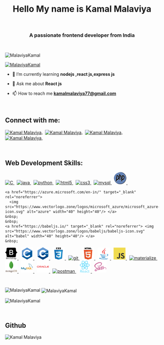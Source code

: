 <p align="center">
</p>
<h1 align="center">Hello My name is Kamal Malaviya</h1>
<br />
<h3 align="center">A passionate frontend developer from India</h3>
&nbsp;
<p align="left"> <img src="https://komarev.com/ghpvc/?username=kathan0611&label=Profile%20views&color=0e75b6&style=flat" alt="MalaviyaKamal" /> </p>

<p align="left"> <a href="https://github.com/ryo-ma/github-profile-trophy"><img src="https://github-profile-trophy.vercel.app/?username=MalaviyaKamal" alt="MalaviyaKamal" /></a> </p>

- 🌱 I’m currently learning **nodejs ,react js,express js**

- 💬 Ask me about **React js**

- 📫 How to reach me **kamalmalaviya77@gmail.com**

<br />
<h2 align="left"> Connect with me: </h2>
<p align="left">

<a href="https://twitter.com/kamalmalaviya" target="blank"><img align="center" src="https://www.vectorlogo.zone/logos/twitter/twitter-tile.svg" alt="Kamal Malaviya" height="30" width="30"/> </a>
&nbsp;
<a href="#" target="blank"><img align="center" src="https://www.vectorlogo.zone/logos/linkedin/linkedin-tile.svg" alt="Kamal Malaviya" height="30" width="30"/> </a>
&nbsp;
<a href="https://www.instagram.com/kamalmalaviya/" target="blank"><img align="center" src="https://www.vectorlogo.zone/logos/instagram/instagram-icon.svg" alt="Kamal Malaviya" height="30" width="30"/> </a>
&nbsp;
<a href="https://github.com/MalaviyaKamal" target="blank"><img align="center" src="https://www.vectorlogo.zone/logos/github/github-tile.svg" alt="Kamal Malaviya" height="30" width="30"/> </a>
&nbsp;
</p>

<br />

<h2 align="left"> Web Development Skills: </h2>
<p align="left">
  <a href="https://www.cprogramming.com/" target="_blank"> <img src="https://raw.githubusercontent.com/gilbarbara/logos/f4c8e8b933aa80ce83b6d6d387e016bf4cb4e376/logos/c.svg" alt="C" width="35" height="35"/> </a>
&nbsp;
<a href="https://www.java.com" target="_blank"> <img src="https://www.vectorlogo.zone/logos/java/java-icon.svg" alt="java" width="45" height="40"/> </a>
&nbsp;
<a href="https://www.python.org" target="_blank"> <img src="https://www.vectorlogo.zone/logos/python/python-icon.svg" alt="python" width="35" height="35"/> </a>
&nbsp;
<a href="https://www.w3.org/html/" target="_blank"> <img src="https://www.vectorlogo.zone/logos/w3_html5/w3_html5-icon.svg" alt="html5" width="35" height="35"/> </a> 
&nbsp;
<a href="https://www.w3schools.com/css/" target="_blank"> <img src="https://www.vectorlogo.zone/logos/w3_css/w3_css-icon.svg" alt="css3" width="35" height="35"/> </a>
&nbsp;
<a href="https://www.mysql.com/" target="_blank"> <img src="https://www.vectorlogo.zone/logos/mysql/mysql-official.svg" alt="mysql" width="40" height="40"/> </a>  
&nbsp;
<a href="https://www.php.com/" target="_blank"> <img src="https://raw.githubusercontent.com/MalaviyaKamal/svg-logos/1363cd7036c2b4dcfb36c480de46259e37f5c319/php.svg" alt="mysql" width="40" height="40"/> </a>  
&nbsp;
  
    <a href="https://azure.microsoft.com/en-in/" target="_blank" rel="noreferrer">
      <img src="https://www.vectorlogo.zone/logos/microsoft_azure/microsoft_azure-icon.svg" alt="azure" width="40" height="40"/> </a> 
    &nbsp;
    &nbsp;
    <a href="https://babeljs.io/" target="_blank" rel="noreferrer"> <img src="https://www.vectorlogo.zone/logos/babeljs/babeljs-icon.svg" alt="babel" width="40" height="40"/> </a> 
    &nbsp;
   <a href="https://getbootstrap.com" target="_blank" rel="noreferrer"> 
     <img src="https://raw.githubusercontent.com/devicons/devicon/master/icons/bootstrap/bootstrap-plain-wordmark.svg" alt="bootstrap" width="40" height="40"/> </a>
    &nbsp;
    <a href="https://www.cprogramming.com/" target="_blank" rel="noreferrer"> <img src="https://raw.githubusercontent.com/devicons/devicon/master/icons/c/c-original.svg" alt="c" width="40" height="40"/> </a>
    &nbsp;
    <a href="https://www.w3schools.com/cpp/" target="_blank" rel="noreferrer"> <img src="https://raw.githubusercontent.com/devicons/devicon/master/icons/cplusplus/cplusplus-original.svg" alt="cplusplus" width="40" height="40"/> </a> 
    &nbsp;
    <a href="https://www.w3schools.com/css/" target="_blank" rel="noreferrer"> <img src="https://raw.githubusercontent.com/devicons/devicon/master/icons/css3/css3-original-wordmark.svg" alt="css3" width="40" height="40"/> </a> 
    &nbsp;
    <a href="https://git-scm.com/" target="_blank" rel="noreferrer"> 
      <img src="https://www.vectorlogo.zone/logos/git-scm/git-scm-icon.svg" alt="git" width="40" height="40"/> </a>
      &nbsp;
      <a href="https://www.w3.org/html/" target="_blank" rel="noreferrer">
        <img src="https://raw.githubusercontent.com/devicons/devicon/master/icons/html5/html5-original-wordmark.svg" alt="html5" width="40" height="40"/> </a>
    &nbsp;
    <a href="https://www.java.com" target="_blank" rel="noreferrer">
      <img src="https://raw.githubusercontent.com/devicons/devicon/master/icons/java/java-original.svg" alt="java" width="40" height="40"/> </a> 
      &nbsp;
      <a href="https://developer.mozilla.org/en-US/docs/Web/JavaScript" target="_blank" rel="noreferrer"> 
        <img src="https://raw.githubusercontent.com/devicons/devicon/master/icons/javascript/javascript-original.svg" alt="javascript" width="40" height="40"/> </a> 
        &nbsp;
        <a href="https://materializecss.com/" target="_blank" rel="noreferrer"> 
          <img src="https://raw.githubusercontent.com/prplx/svg-logos/5585531d45d294869c4eaab4d7cf2e9c167710a9/svg/materialize.svg" alt="materialize" width="40" height="40"/> </a>
          &nbsp;
          <a href="https://www.mongodb.com/" target="_blank" rel="noreferrer"> <img src="https://raw.githubusercontent.com/devicons/devicon/master/icons/mongodb/mongodb-original-wordmark.svg" alt="mongodb" width="40" height="40"/> </a> 
          &nbsp;
          <a href="https://www.mysql.com/" target="_blank" rel="noreferrer"> <img src="https://raw.githubusercontent.com/devicons/devicon/master/icons/mysql/mysql-original-wordmark.svg" alt="mysql" width="40" height="40"/> </a> 
          &nbsp;
          <a href="https://www.oracle.com/" target="_blank" rel="noreferrer"> <img src="https://raw.githubusercontent.com/devicons/devicon/master/icons/oracle/oracle-original.svg" alt="oracle" width="40" height="40"/> </a> 
          &nbsp;
          <a href="https://postman.com" target="_blank" rel="noreferrer"> <img src="https://www.vectorlogo.zone/logos/getpostman/getpostman-icon.svg" alt="postman" width="40" height="40"/> </a> 
          &nbsp;
          <a href="https://reactjs.org/" target="_blank" rel="noreferrer"> <img src="https://raw.githubusercontent.com/devicons/devicon/master/icons/react/react-original-wordmark.svg" alt="react" width="40" height="40"/> </a> 
          &nbsp;
          <a href="https://sass-lang.com" target="_blank" rel="noreferrer"> <img src="https://raw.githubusercontent.com/devicons/devicon/master/icons/sass/sass-original.svg" alt="sass" width="40" height="40"/> </a> </p>


<br />
<p><img align="left" src="https://github-readme-stats.vercel.app/api/top-langs?username=MalaviyaKamal&show_icons=true&locale=en&layout=compact" alt="MalaviyaKamal" /></p>

<p>&nbsp;<img align="center" src="https://github-readme-stats.vercel.app/api?username=MalaviyaKamal&show_icons=true&locale=en" alt="MalaviyaKamal" /></p>

<p><img align="center" src="https://github-readme-streak-stats.herokuapp.com/?user=MalaviyaKamal&" alt="MalaviyaKamal" /></p>


<br />
<h2 align="left"> Github  </h2>
<p><img align="left" src="https://github-readme-stats.vercel.app/api/top-langs?username=MalaviyaKamal&show_icons=true&locale=en&layout=extended&langs_count=8" alt="Kamal Malaviya" /></p>

